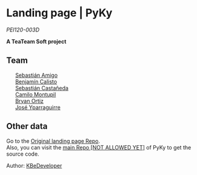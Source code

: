 Landing page | PyKy
===================

*PEI120-003D*

**A TeaTeam Soft project**

Team
----

&nbsp;&nbsp;&nbsp;&nbsp;&nbsp;&nbsp;<a href="https://github.com/huntermasterr" target="_blank">Sebastián Amigo</a><br/>
&nbsp;&nbsp;&nbsp;&nbsp;&nbsp;&nbsp;<a href="https://github.com/KBeDeveloper" target="_blank">Benjamín Calisto</a><br/>
&nbsp;&nbsp;&nbsp;&nbsp;&nbsp;&nbsp;<a href="https://github.com/SebCastaneda" target="_blank">Sebastián Castañeda</a><br/>
&nbsp;&nbsp;&nbsp;&nbsp;&nbsp;&nbsp;<a href="https://github.com/camiloJTG" target="_blank">Camilo Montupil</a><br/>
&nbsp;&nbsp;&nbsp;&nbsp;&nbsp;&nbsp;<a href="https://github.com/RoyalSylphID" target="_blank">Bryan Ortiz</a><br/>
&nbsp;&nbsp;&nbsp;&nbsp;&nbsp;&nbsp;<a href="https://github.com/joseyparraguirre" target="_blank">José Yparraguirre</a><br/>

Other data
--

Go to the <a href="https://github.com/TeaTeamSoft/pyky-landing.git" target="blank_">Original landing page Repo</a>.<br/>
Also, you can visit the <a href="#" target="blank">main Repo [NOT ALLOWED YET]</a> of PyKy to get the source code.<br/>

Author: <a href="https://github.com/KBeDeveloper" target="blank_">KBeDeveloper</a>